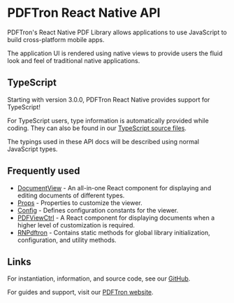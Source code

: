 # PDFTron React Native API

PDFTron's React Native PDF Library allows applications to use JavaScript to build cross-platform mobile apps. 

The application UI is rendered using native views to provide users the fluid look and feel of traditional native applications.

## TypeScript

Starting with version 3.0.0, PDFTron React Native provides support for TypeScript! 

For TypeScript users, type information is automatically provided while coding. They can also be found in our [TypeScript source files](https://github.com/PDFTron/pdftron-react-native/tree/master/src).

The typings used in these API docs will be described using normal JavaScript types. 

## Frequently used

- [DocumentView](DocumentView.html) - An all-in-one React component for displaying and editing documents of different types.
- [Props](DocumentViewPropTypes.html) - Properties to customize the viewer.
- [Config](Config.html) - Defines configuration constants for the viewer.
- [PDFViewCtrl](PDFViewCtrl.html) - A React component for displaying documents when a higher level of customization is required.
- [RNPdftron](RNPdftron.html) - Contains static methods for global library initialization, configuration, and utility methods.

## Links

For instantiation, information, and source code, see our [GitHub](https://github.com/PDFTron/pdftron-react-native). 

For guides and support, visit our [PDFTron website](https://www.pdftron.com/documentation/guides/react-native/).